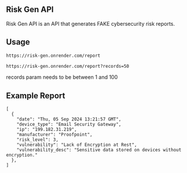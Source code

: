 ## Risk Gen API

Risk Gen API is an API that generates FAKE cybersecurity risk reports.


## Usage

```sh
https://risk-gen.onrender.com/report
```
```sh
https://risk-gen.onrender.com/report?records=50
```
records param needs to be between 1 and 100

## Example Report

```
[
  {
    "date": "Thu, 05 Sep 2024 13:21:57 GMT",
    "device_type": "Email Security Gateway",
    "ip": "199.182.31.219",
    "manufacturer": "Proofpoint",
    "risk_level": 3,
    "vulnerability": "Lack of Encryption at Rest",
    "vulnerability_desc": "Sensitive data stored on devices without encryption."
  },
]
```
